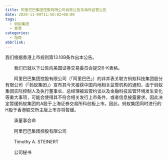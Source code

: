 ```yaml
---
title: 阿里巴巴集团控股有限公司自愿公告及海外监管公告
date: 2020-11-09T11:50:02+08:00
tags:
  - 蚂蚁集团
  - 香港
categories:
  - 电商
abbrlink:
---
```


我们根据香港上市规则第13.10B条作出本公告。

　　我们已就以下公告向美国证券交易委员会提交6-K表格。

　　阿里巴巴集团控股有限公司（「阿里巴巴」）的非并表关联方蚂蚁科技集团股分有限公司（「蚂蚁集团」）宣布其今天接获中国内地相关监管机构的通知，由于蚂蚁集团实际控制人及执行董事长、总经理被监管约谈以及金融科技监管环境发生变化等重大事项，可能会使得其不符合相关发行上市条件，或者信息披露要求，因此决定暂缓蚂蚁集团的A股于上海证券交易所科创板上市。因此，蚂蚁集团同时进行的H股于香港联交所主版上市亦将暂缓。

　　承董事会命

　　阿里巴巴集团控股有限公司

　　Timothy A. STEINERT

　　公司秘书